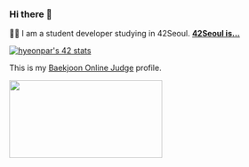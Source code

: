 ### Hi there 👋

 👨‍🎓 I am a student developer studying in 42Seoul. **[42Seoul is...](https://whitepaper.innovationacademy.kr/)**  

[![hyeonpar's 42 stats](https://badge42.herokuapp.com/api/stats/hyeonpar?privacyEmail=false)](https://github.com/JaeSeoKim/badge42)

This is my [Baekjoon Online Judge](https://www.acmicpc.net/) profile.

<a href="https://solved.ac/panpan8" rel="nofollow"><img height="140px" width="275px" src="http://mazassumnida.wtf/api/v2/generate_badge?boj=panpan8" data-canonical-src="http://mazassumnida.wtf/api/v2/generate_badge?boj=panpan8" style="max-width:100%;"></a>

<!--
**c2lv/c2lv** is a ✨ _special_ ✨ repository because its `README.md` (this file) appears on your GitHub profile.

Here are some ideas to get you started:

- 🔭 I’m currently working on ...
- 🌱 I’m currently learning ...
- 👯 I’m looking to collaborate on ...
- 🤔 I’m looking for help with ...
- 💬 Ask me about ...
- 📫 How to reach me: ...
- 😄 Pronouns: ...
- ⚡ Fun fact: ...
-->
